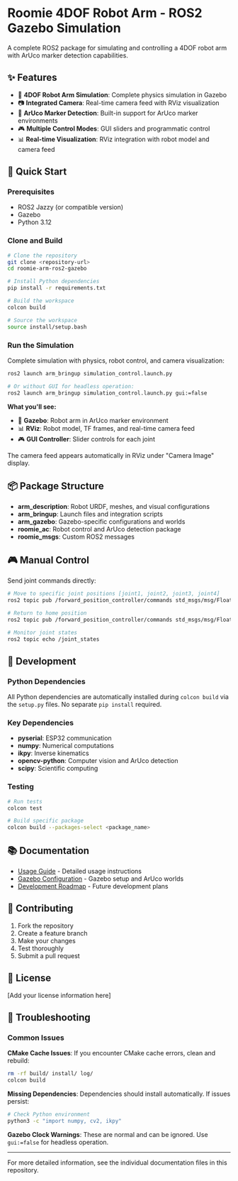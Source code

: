 # Roomie 4DOF Robot Arm - ROS2 Gazebo Simulation

A complete ROS2 package for simulating and controlling a 4DOF robot arm with ArUco marker detection capabilities.

## ✨ Features

- 🤖 **4DOF Robot Arm Simulation**: Complete physics simulation in Gazebo
- 📷 **Integrated Camera**: Real-time camera feed with RViz visualization 
- 🎯 **ArUco Marker Detection**: Built-in support for ArUco marker environments
- 🎮 **Multiple Control Modes**: GUI sliders and programmatic control
- 📊 **Real-time Visualization**: RViz integration with robot model and camera feed

## 🚀 Quick Start

### Prerequisites
- ROS2 Jazzy (or compatible version)
- Gazebo
- Python 3.12

### Clone and Build
```bash
# Clone the repository
git clone <repository-url>
cd roomie-arm-ros2-gazebo

# Install Python dependencies
pip install -r requirements.txt

# Build the workspace
colcon build

# Source the workspace
source install/setup.bash
```

### Run the Simulation

Complete simulation with physics, robot control, and camera visualization:
```bash
ros2 launch arm_bringup simulation_control.launch.py

# Or without GUI for headless operation:
ros2 launch arm_bringup simulation_control.launch.py gui:=false
```

**What you'll see:**
- 🤖 **Gazebo**: Robot arm in ArUco marker environment
- 📊 **RViz**: Robot model, TF frames, and real-time camera feed
- 🎮 **GUI Controller**: Slider controls for each joint

The camera feed appears automatically in RViz under "Camera Image" display.

## 📦 Package Structure

- **arm_description**: Robot URDF, meshes, and visual configurations
- **arm_bringup**: Launch files and integration scripts
- **arm_gazebo**: Gazebo-specific configurations and worlds
- **roomie_ac**: Robot control and ArUco detection package
- **roomie_msgs**: Custom ROS2 messages

## 🎮 Manual Control

Send joint commands directly:
```bash
# Move to specific joint positions [joint1, joint2, joint3, joint4]
ros2 topic pub /forward_position_controller/commands std_msgs/msg/Float64MultiArray "data: [0.5, 0.3, -0.2, 0.1]"

# Return to home position
ros2 topic pub /forward_position_controller/commands std_msgs/msg/Float64MultiArray "data: [0.0, 0.0, 0.0, 0.0]"

# Monitor joint states
ros2 topic echo /joint_states
```

## 🔧 Development

### Python Dependencies
All Python dependencies are automatically installed during `colcon build` via the `setup.py` files. No separate `pip install` required.

### Key Dependencies
- **pyserial**: ESP32 communication
- **numpy**: Numerical computations
- **ikpy**: Inverse kinematics
- **opencv-python**: Computer vision and ArUco detection
- **scipy**: Scientific computing

### Testing
```bash
# Run tests
colcon test

# Build specific package
colcon build --packages-select <package_name>
```

## 📚 Documentation

- [Usage Guide](USAGE_GUIDE.md) - Detailed usage instructions
- [Gazebo Configuration](GAZEBO_CONFIGURATION_GUIDE.md) - Gazebo setup and ArUco worlds
- [Development Roadmap](DEVELOPMENT_ROADMAP.md) - Future development plans

## 🤝 Contributing

1. Fork the repository
2. Create a feature branch
3. Make your changes
4. Test thoroughly
5. Submit a pull request

## 📄 License

[Add your license information here]

## 🐛 Troubleshooting

### Common Issues

**CMake Cache Issues**: If you encounter CMake cache errors, clean and rebuild:
```bash
rm -rf build/ install/ log/
colcon build
```

**Missing Dependencies**: Dependencies should install automatically. If issues persist:
```bash
# Check Python environment
python3 -c "import numpy, cv2, ikpy"
```

**Gazebo Clock Warnings**: These are normal and can be ignored. Use `gui:=false` for headless operation.

---

For more detailed information, see the individual documentation files in this repository.
